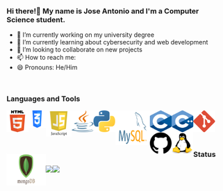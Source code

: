 ### Hi there!👋 My name is Jose Antonio and I'm a Computer Science student.
- 🔭 I’m currently working on my university degree
- 🌱 I’m currently learning about cybersecurity and web development
- 👯 I’m looking to collaborate on new projects 
- 📫 How to reach me:  
- 😄 Pronouns: He/Him
<br>

### Languages and Tools
<img align="left" src="images/html.png" width="50">
<img align="left" src="images/css.png" width="40">
<img align="left" src="images/js.png" width="60">
<img align="left" src="images/java.png" width="50">
<img align="left" src="images/python.png" width="50">
<img align="left" src="images/mysql.png" width="80">

<img align="left" src="images/c.png" width="50">
<img align="left" src="images/c++.png" width="50">
<img align="left" src="images/git.png" width="50">
<img align="left" src="images/github.png" width="50">
<img align="left" src="images/linux.png" width="50">
<img align="left" src="images/mongo.png" width="90"><br>
<br>
<br>
<br>


### Status
<img align="left" src="https://github-readme-stats.vercel.app/api?username=JASantacruz&show_icons=true&hide_border=true&theme=cobalt" />
<img align="left" src="https://github-readme-stats.vercel.app/api/top-langs/?username=JASantacruz&hide_border=true&theme=cobalt" />
